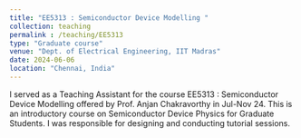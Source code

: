 ```yaml
---
title: "EE5313 : Semiconductor Device Modelling "
collection: teaching
permalink : /teaching/EE5313
type: "Graduate course"
venue: "Dept. of Electrical Engineering, IIT Madras"
date: 2024-06-06
location: "Chennai, India"
---
```


I served as a Teaching Assistant for the course EE5313 : Semiconductor Device Modelling offered by Prof. Anjan Chakravorthy in Jul-Nov 24. This is an introductory course on Semiconductor Device Physics for Graduate Students. I was responsible for designing and conducting tutorial sessions.
